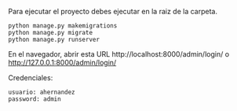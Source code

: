 Para ejecutar el proyecto debes ejecutar en la raiz de la carpeta.
```
python manage.py makemigrations
python manage.py migrate
python manage.py runserver
```

En el navegador, abrir esta URL http://localhost:8000/admin/login/ o http://127.0.0.1:8000/admin/login/

Credenciales:

```
usuario: ahernandez
password: admin
```